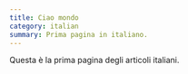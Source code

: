 ```yaml
---
title: Ciao mondo
category: italian
summary: Prima pagina in italiano.
---
```


Questa è la prima pagina degli articoli italiani.